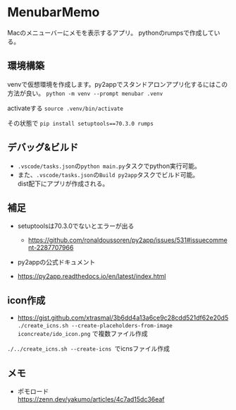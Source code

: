 # MenubarMemo
Macのメニューバーにメモを表示するアプリ。
pythonのrumpsで作成している。

## 環境構築

venvで仮想環境を作成します。py2appでスタンドアロンアプリ化するにはこの方法が良い。
```python -m venv --prompt menubar .venv```

activateする
```source .venv/bin/activate```


その状態で
```pip install setuptools==70.3.0 rumps```

## デバッグ&ビルド
- `.vscode/tasks.json`の`python main.py`タスクでpython実行可能。
- また、`.vscode/tasks.json`の`Build py2app`タスクでビルド可能。  
  dist配下にアプリが作成される。

## 補足

- setuptoolsは70.3.0でないとエラーが出る
  - https://github.com/ronaldoussoren/py2app/issues/531#issuecomment-2287707966


- py2appの公式ドキュメント
- https://py2app.readthedocs.io/en/latest/index.html


## icon作成
- https://gist.github.com/xtrasmal/3b6dd4a13a6ce9c28cdd521df62e20d5
```./create_icns.sh --create-placeholders-from-image  iconcreate/ido_icon.png```
で複数ファイル作成

```./../create_icns.sh --create-icns ```でicnsファイル作成

## メモ
- ポモロード  
  https://zenn.dev/yakumo/articles/4c7ad15dc36eaf